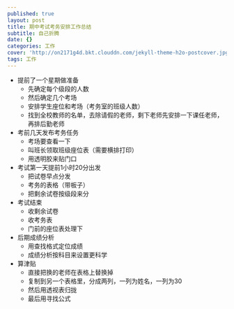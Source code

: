 ```yaml
---
published: true
layout: post
title: 期中考试考务安排工作总结
subtitle: 自己折腾
date: {}
categories: 工作
cover: 'http://on2171g4d.bkt.clouddn.com/jekyll-theme-h2o-postcover.jpg'
tags: 工作
---
```

- 提前了一个星期做准备
	- 先确定每个级段的人数
	- 然后确定几个考场
	- 安排学生座位和考场（考务室的班级人数）
	- 找到全校教师的名单，去除请假的老师，剩下老师先安排一下课任老师，再排后勤老师
- 考前几天发布考务任务
	- 考场要查看一下
	- 叫班长领取班级座位表（需要横排打印）
	- 用透明胶来贴门口
- 考试第一天提前1小时20分出发
	- 把试卷早点分发
	- 考务的表格（带板子）
	- 把剩余试卷按级段来分
- 考试结束
	- 收剩余试卷
	- 收考务表
	- 门前的座位表处理下
- 后期成绩分析
	- 用查找格式定位成绩
	- 成绩分析按科目来设置更科学
- 算津贴
	- 直接把换的老师在表格上替换掉
   - 复制到另一个表格里，分成两列，一列为姓名，一列为30
	- 然后用透视表归拢
	- 最后用寻找公式
